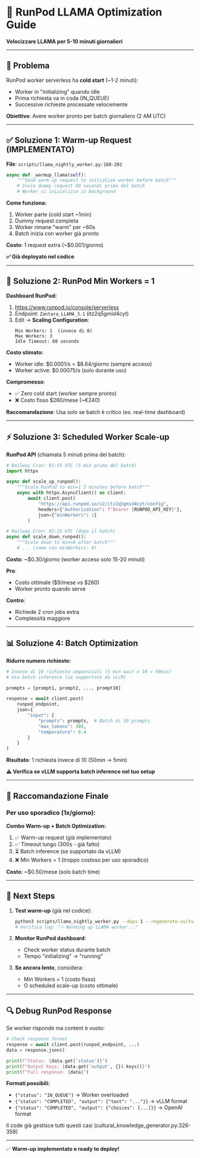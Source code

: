 # 🚀 RunPod LLAMA Optimization Guide
**Velocizzare LLAMA per 5-10 minuti giornalieri**

---

## 🎯 Problema

RunPod worker serverless ha **cold start** (~1-2 minuti):
- Worker in "initializing" quando idle
- Prima richiesta va in coda (IN_QUEUE)
- Successive richieste processate velocemente

**Obiettivo**: Avere worker pronto per batch giornaliero (2 AM UTC)

---

## ✅ Soluzione 1: Warm-up Request (IMPLEMENTATO)

**File**: `scripts/llama_nightly_worker.py:168-202`

```python
async def _warmup_llama(self):
    """Send warm-up request to initialize worker before batch"""
    # Invia dummy request 60 secondi prima del batch
    # Worker si inizializza in background
```

**Come funziona:**
1. Worker parte (cold start ~1min)
2. Dummy request completa
3. Worker rimane "warm" per ~60s
4. Batch inizia con worker già pronto

**Costo**: 1 request extra (~$0.001/giorno)

**✅ Già deployato nel codice**

---

## 🔧 Soluzione 2: RunPod Min Workers = 1

**Dashboard RunPod:**
1. https://www.runpod.io/console/serverless
2. Endpoint: `Zantara_LLAMA_3.1` (itz2q5gmid4cyt)
3. Edit → **Scaling Configuration**:
   ```
   Min Workers: 1  (invece di 0)
   Max Workers: 3
   Idle Timeout: 60 seconds
   ```

**Costo stimato:**
- Worker idle: $0.0001/s = $8.64/giorno (sempre acceso)
- Worker active: $0.00075/s (solo durante uso)

**Compromesso**:
- ✅ Zero cold start (worker sempre pronto)
- ❌ Costo fisso $260/mese (~€240)

**Raccomandazione**: Usa solo se batch è critico (es. real-time dashboard)

---

## ⚡ Soluzione 3: Scheduled Worker Scale-up

**RunPod API** (chiamata 5 minuti prima del batch):

```python
# Railway Cron: 01:55 UTC (5 min prima del batch)
import httpx

async def scale_up_runpod():
    """Scale RunPod to min=1 5 minutes before batch"""
    async with httpx.AsyncClient() as client:
        await client.post(
            "https://api.runpod.io/v2/itz2q5gmid4cyt/config",
            headers={"Authorization": f"Bearer {RUNPOD_API_KEY}"},
            json={"minWorkers": 1}
        )

# Railway Cron: 02:15 UTC (dopo il batch)
async def scale_down_runpod():
    """Scale down to min=0 after batch"""
    # ... (same con minWorkers: 0)
```

**Costo**: ~$0.30/giorno (worker acceso solo 15-20 minuti)

**Pro**:
- Costo ottimale ($9/mese vs $260)
- Worker pronto quando serve

**Contro**:
- Richiede 2 cron jobs extra
- Complessità maggiore

---

## 📊 Soluzione 4: Batch Optimization

**Ridurre numero richieste:**

```python
# Invece di 10 richieste sequenziali (5 min wait x 10 = 50min)
# Usa batch inference (se supportato da vLLM)

prompts = [prompt1, prompt2, ..., prompt10]

response = await client.post(
    runpod_endpoint,
    json={
        "input": {
            "prompts": prompts,  # Batch di 10 prompts
            "max_tokens": 300,
            "temperature": 0.4
        }
    }
)
```

**Risultato**: 1 richiesta invece di 10 (50min → 5min)

**⚠️ Verifica se vLLM supporta batch inference nel tuo setup**

---

## 🎯 Raccomandazione Finale

### Per uso sporadico (1x/giorno):

**Combo Warm-up + Batch Optimization:**
1. ✅ Warm-up request (già implementato)
2. ✅ Timeout lungo (300s - già fatto)
3. ⏳ Batch inference (se supportato da vLLM)
4. ❌ Min Workers = 1 (troppo costoso per uso sporadico)

**Costo**: ~$0.50/mese (solo batch time)

---

## 📝 Next Steps

1. **Test warm-up** (già nel codice):
   ```bash
   python3 scripts/llama_nightly_worker.py --days 1 --regenerate-cultural
   # Verifica log: "🔥 Warming up LLAMA worker..."
   ```

2. **Monitor RunPod dashboard**:
   - Check worker status durante batch
   - Tempo "initializing" → "running"

3. **Se ancora lento**, considera:
   - Min Workers = 1 (costo fisso)
   - O scheduled scale-up (costo ottimale)

---

## 🔍 Debug RunPod Response

Se worker risponde ma content è vuoto:

```python
# Check response format
response = await client.post(runpod_endpoint, ...)
data = response.json()

print(f"Status: {data.get('status')}")
print(f"Output keys: {data.get('output', {}).keys()}")
print(f"Full response: {data}")
```

**Formati possibili:**
- `{"status": "IN_QUEUE"}` → Worker overloaded
- `{"status": "COMPLETED", "output": {"text": "..."}}` → vLLM format
- `{"status": "COMPLETED", "output": {"choices": [...]}}` → OpenAI format

Il code già gestisce tutti questi casi (cultural_knowledge_generator.py:326-359)

---

✅ **Warm-up implementato e ready to deploy!**

